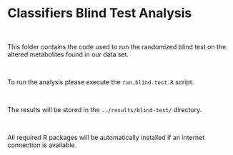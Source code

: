 Classifiers Blind Test Analysis
===============================

 

This folder contains the code used to run the randomized blind test on the
altered metabolites found in our data set.

 

To run the analysis please execute the `run.blind.test.R` script.

 

The results will be stored in the `../results/blind-test/` directory.

 

All required R packages will be automatically installed if an internet
connection is available.
